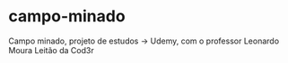 # campo-minado
Campo minado, projeto de estudos -> Udemy, com o professor Leonardo Moura Leitão da Cod3r
